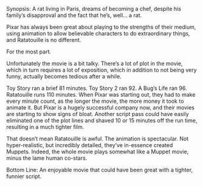Synopsis: A rat living in Paris, dreams of becoming a chef, despite his family’s disapproval and the fact that he’s, well… a rat.

Pixar has always been great about playing to the strengths of their medium, using animation to allow believable characters to do extraordinary things, and Ratatouille is no different.

For the most part.

Unfortunately the movie is a bit talky.  There’s a lot of plot in the movie, which in turn requires a lot of exposition, which in addition to not being very funny, actually becomes tedious after a while.

Toy Story ran a brief 81 minutes.  Toy Story 2 ran 92.  A Bug’s Life ran 96.  Ratatouille runs 110 minutes.  When Pixar was starting out, they had to make every minute count, as the longer the movie, the more money it took to animate it.  But Pixar is a hugely successful company now, and their movies are starting to show signs of bloat.  Another script pass could have easily eliminated one of the plot lines and shaved 10 or 15 minutes off the run time, resulting in a much tighter film.

That doesn’t mean Ratatouille is awful.  The animation is spectacular.  Not hyper-realistic, but incredibly detailed, they’ve in-essence created Muppets.  Indeed, the whole movie plays somewhat like a Muppet movie, minus the lame human co-stars.

Bottom Line: An enjoyable movie that could have been great with a tighter, funnier script.